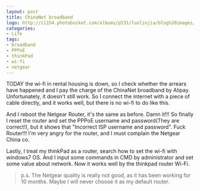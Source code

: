 ```yaml
---
layout: post
title: ChinaNet broadband
logo: http://i1154.photobucket.com/albums/p531/luolinjia/blog%20images/20150114_zps94aa7bf5.jpg
categories:
- Life
tags:
- broadband
- PPPoE
- thinkPad
- wi-fi
- netgear
---
```


TODAY the wi-fi in rental housing is down, so I check whether the arrears have happened and I pay the charge of the ChinaNet broadband by Alipay. Unfortunately, it doesn't still work. So I connect the internet with a piece of cable directly, and it works well, but there is no wi-fi to do like this.   

And I reboot the Netgear Router, it's the same as before. Damn it!!! So finally I reset the router and set the PPPoE username and password(They are correct!), but it shows that "Incorrect ISP username and password". Fuck Router!!! I'm very angry for the router, and I must complain the Netgear China co.  

Lastly, I treat my thinkPad as a router, search how to set the wi-fi with windows7 OS. And I input some commands in CMD by administrator and set some value about network. Now it works well by the thinkpad router Wi-Fi.  

> p.s. The Netgear quality is really not good, as it has been working for 10 months. Maybe I will never choose it as my default router.   
